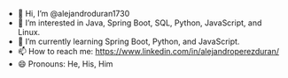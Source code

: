 - 👋 Hi, I’m @alejandroduran1730
- 👀 I’m interested in Java, Spring Boot, SQL, Python, JavaScript, and Linux.
- 🌱 I’m currently learning Spring Boot, Python, and JavaScript.
- 📫 How to reach me: https://www.linkedin.com/in/alejandroperezduran/
- 😄 Pronouns: He, His, Him
